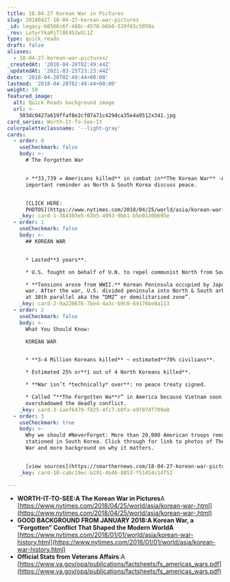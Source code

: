 ```yaml
---
title: 18.04.27 Korean War in Pictures
slug: 20180427-18-04-27-korean-war-pictures
_id: legacy-b0566c6f-480c-4578-b6b8-529f65c5059a
_rev: LotyrYkaRjTl0E452wSL1Z
type: quick_reads
draft: false
aliases:
  - 18-04-27-korean-war-pictures/
_createdAt: '2018-04-28T02:49:44Z'
_updatedAt: '2021-03-25T23:23:44Z'
date: '2018-04-28T02:49:44+00:00'
lastmod: '2018-04-28T02:49:44+00:00'
weight: 50
featured_image:
  alt: Quick Reads background image
  url: >-
    503dc0427a619ffaf8e2cf07a71c4294ca35e4a9512x341.jpg
card_series: Worth-It-To-See-It
colorpaletteclassname: '--light-gray'
cards:
  - order: 0
    useCheckmark: false
    body: >-
      # The Forgotten War


      > **33,739 = Americans killed** in combat in**The Korean War** -A an
      important reminder as North & South Korea discuss peace.


      [CLICK HERE:
      PHOTOS](https://www.nytimes.com/2018/04/25/world/asia/korean-war-.html)
    _key: card-1-364303e5-63b5-4993-9bb1-b5e0130b695e
  - order: 1
    useCheckmark: false
    body: >-
      ## KOREAN WAR


      * Lasted**3 years**.

      * U.S. fought on behalf of U.N. to repel communist North from South.

      * **Tensions arose from WWII.** Korean Peninsula occupied by Japan during
      war. After the war, U.S. divided peninsula into North & South arbitrarily
      at 38th parallel aka the “DMZ” or demilitarized zone”.
    _key: card-2-9a220676-7be4-4a3c-b9c0-64176be8a113
  - order: 2
    useCheckmark: false
    body: >-
      What You Should Know:  

      KOREAN WAR


      * **3-4 Million Koreans killed** ~ estimated**70% civilians**.

      * Estimated 25% or**1 out of 4 North Koreans killed**.

      * **War isn’t *technically* over**: no peace treaty signed.

      * Called “**The Forgotten Wa**r” in America because Vietnam soon
      overshadowed the deadly conflict.
    _key: card-3-1aef6479-f825-4fc7-b0fa-e9f87df709a0
  - order: 3
    useCheckmark: true
    body: >-
      Why we should #NeverForget: More than 20,000 American troops remain
      stationed in South Korea. Click through for link to photos of The Korean
      War and more background on why it matters.


      [view sources](https://smarthernews.com/18-04-27-korean-war-pictures/)
    _key: card-10-cabc19ec-b291-4b46-8853-f51454c14f52

---
```

* **WORTH-IT-TO-SEE:A The Korean War in Pictures**A [https://www.nytimes.com/2018/04/25/world/asia/korean-war-.html](https://www.nytimes.com/2018/04/25/world/asia/korean-war-.html)
* **GOOD BACKGROUND FROM JANUARY 2018:A Korean War, a “Forgotten” Conflict That Shaped the Modern WorldA** [https://www.nytimes.com/2018/01/01/world/asia/korean-war-history.html](https://www.nytimes.com/2018/01/01/world/asia/korean-war-history.html)
* **Official Stats from Veterans Affairs**:A [https://www.va.gov/opa/publications/factsheets/fs_americas_wars.pdf](https://www.va.gov/opa/publications/factsheets/fs_americas_wars.pdf)